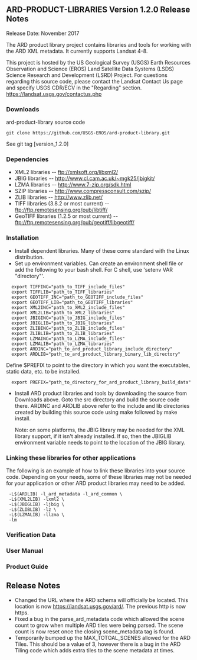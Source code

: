 ## ARD-PRODUCT-LIBRARIES Version 1.2.0 Release Notes
Release Date: November 2017

The ARD product library project contains libraries and tools for working with the ARD XML metadata. It currently supports Landsat 4-8.

This project is hosted by the US Geological Survey (USGS) Earth Resources Observation and Science (EROS) Land Satellite Data Systems (LSDS) Science Research and Development (LSRD) Project. For questions regarding this source code, please contact the Landsat Contact Us page and specify USGS CDR/ECV in the "Regarding" section. https://landsat.usgs.gov/contactus.php

### Downloads
ard-product-library source code

    git clone https://github.com/USGS-EROS/ard-product-library.git

See git tag [version_1.2.0]

### Dependencies
  * XML2 libraries -- ftp://xmlsoft.org/libxml2/
  * JBIG libraries -- http://www.cl.cam.ac.uk/~mgk25/jbigkit/
  * LZMA libraries -- http://www.7-zip.org/sdk.html
  * SZIP libraries -- http://www.compressconsult.com/szip/
  * ZLIB libraries -- http://www.zlib.net/
  * TIFF libraries (3.8.2 or most current) -- ftp://ftp.remotesensing.org/pub/libtiff/
  * GeoTIFF libraries (1.2.5 or most current) -- ftp://ftp.remotesensing.org/pub/geotiff/libgeotiff/

### Installation
  * Install dependent libraries.  Many of these come standard with the Linux distribution.
  * Set up environment variables.  Can create an environment shell file or add the following to your bash shell.  For C shell, use 'setenv VAR "directory"'.  
  ```
    export TIFFINC="path_to_TIFF_include_files"
    export TIFFLIB="path_to_TIFF_libraries"
    export GEOTIFF_INC="path_to_GEOTIFF_include_files"
    export GEOTIFF_LIB="path_to_GEOTIFF_libraries"
    export XML2INC="path_to_XML2_include_files"
    export XML2LIB="path_to_XML2_libraries"
    export JBIGINC="path_to_JBIG_include_files"
    export JBIGLIB="path_to_JBIG_libraries"
    export ZLIBINC="path_to_ZLIB_include_files"
    export ZLIBLIB="path_to_ZLIB_libraries"    
    export LZMAINC="path_to_LZMA_include_files"
    export LZMALIB="path_to_LZMA_libraries"
    export ARDINC="path_to_ard_product_library_include_directory"
    export ARDLIB="path_to_ard_product_library_binary_lib_directory"
  ```
  Define $PREFIX to point to the directory in which you want the executables, static data, etc. to be installed.
  ```
    export PREFIX="path_to_directory_for_ard_product_library_build_data"
   ```

* Install ARD product libraries and tools by downloading the source from Downloads above.  Goto the src directory and build the source code there. ARDINC and ARDLIB above refer to the include and lib directories created by building this source code using make followed by make install.

  Note: on some platforms, the JBIG library may be needed for the XML library support, if it isn't already installed.  If so, then the JBIGLIB environment variable needs to point to the location of the JBIG library.

### Linking these libraries for other applications
The following is an example of how to link these libraries into your source
code. Depending on your needs, some of these libraries may not be needed for
your application or other ARD product libraries may need to be added.
```
 -L$(ARDLIB) -l_ard_metadata -l_ard_common \
 -L$(XML2LIB) -lxml2 \
 -L$(JBIGLIB) -ljbig \
 -L$(ZLIBLIB) -lz \
 -L$(LZMALIB) -llzma \
 -lm
```

### Verification Data

### User Manual

### Product Guide 
## Release Notes
  * Changed the URL where the ARD schema will officially be located.  This
    location is now https://landsat.usgs.gov/ard/.  The previous http is now
    https.
  * Fixed a bug in the parse_ard_metadata code which allowed the scene count
    to grow when multiple ARD tiles were being parsed.  The scene count is
    now reset once the closing scene_metadata tag is found.
  * Temporarily bumped up the MAX_TOTOAL_SCENES allowed for the ARD Tiles.
    This should be a value of 3, however there is a bug in the ARD Tiling code
    which adds extra tiles to the scene metadata at times.
